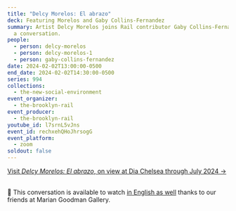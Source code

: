 ```yaml
---
title: "Delcy Morelos: El abrazo"
deck: Featuring Morelos and Gaby Collins-Fernandez
summary: Artist Delcy Morelos joins Rail contributor Gaby Collins-Fernandez for
  a conversation.
people:
  - person: delcy-morelos
  - person: delcy-morelos-1
  - person: gaby-collins-fernandez
date: 2024-02-02T13:00:00-0500
end_date: 2024-02-02T14:30:00-0500
series: 994
collections:
  - the-new-social-environment
event_organizer:
  - the-brooklyn-rail
event_producer:
  - the-brooklyn-rail
youtube_id: l7srnL5vJns
event_id: rechxehQHoJhrsogG
event_platform:
  - zoom
soldout: false
---
```

[V﻿isit *Delcy Morelos: El abrazo*, on view at Dia Chelsea through July 2024 →](https://www.diaart.org/exhibition/exhibitions-projects/delcy-morelos-el-abrazo-exhibition)

\
🌹 This conversation is available to watch [in English as well](https://www.youtube.com/watch?v=ZVq9W0Ejaiw) thanks to our friends at Marian Goodman Gallery. 

[](https://www.diaart.org/exhibition/exhibitions-projects/delcy-morelos-el-abrazo-exhibition)